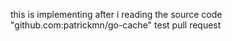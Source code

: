 this is implementing after i reading the source code "github.com:patrickmn/go-cache"
test pull request
